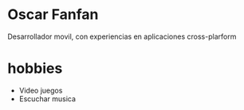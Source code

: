 # Oscar Fanfan
Desarrollador movil, con experiencias en aplicaciones cross-plarform

# hobbies
- Video juegos 
- Escuchar musica
